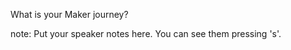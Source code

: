 <p class="final-question">What is your Maker journey?</p>

note:
    Put your speaker notes here.
    You can see them pressing 's'.
